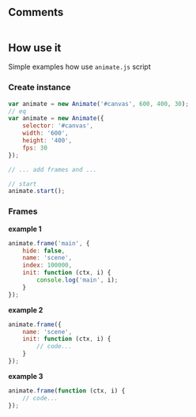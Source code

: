 # 

## Comments


```js

```


## How use it
Simple examples how use `animate.js` script

### Create instance
```js
var animate = new Animate('#canvas', 600, 400, 30);
// eq
var animate = new Animate({
    selector: '#canvas',
    width: '600',
    height: '400',
    fps: 30
});

// ... add frames and ...

// start
animate.start();
```

### Frames
__example 1__
```js
animate.frame('main', {
    hide: false,
    name: 'scene',
    index: 100000,
    init: function (ctx, i) {
        console.log('main', i);
    }
});
```
__example 2__
```js
animate.frame({
    name: 'scene',
    init: function (ctx, i) {
        // code...
    }
});
```
__example 3__
```js
animate.frame(function (ctx, i) {
    // code...
});
```